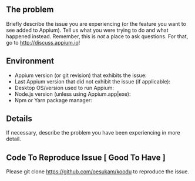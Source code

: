 ## The problem

Briefly describe the issue you are experiencing (or the feature you want to see added to Appium). Tell us what you were trying to do and what happened instead. Remember, this is _not_ a place to ask questions. For that, go to http://discuss.appium.io!

## Environment

- Appium version (or git revision) that exhibits the issue:
- Last Appium version that did not exhibit the issue (if applicable):
- Desktop OS/version used to run Appium:
- Node.js version (unless using Appium.app|exe):
- Npm or Yarn package manager:

## Details

If necessary, describe the problem you have been experiencing in more detail.

## Code To Reproduce Issue [ Good To Have ]

Please git clone https://github.com/oesukam/koodu to reproduce the issue.
